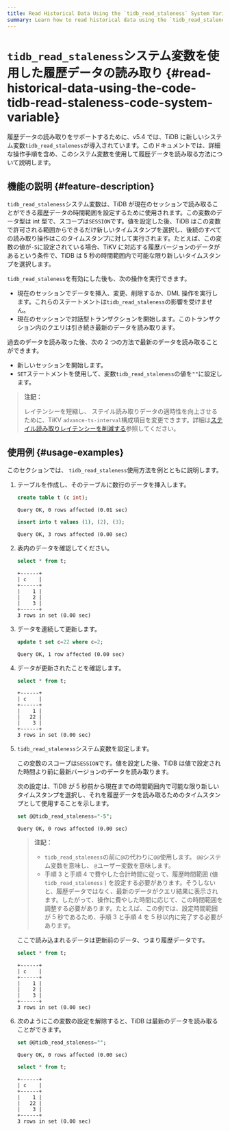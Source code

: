 ```yaml
---
title: Read Historical Data Using the `tidb_read_staleness` System Variable
summary: Learn how to read historical data using the `tidb_read_staleness` system variable.
---
```


# <code>tidb_read_staleness</code>システム変数を使用した履歴データの読み取り {#read-historical-data-using-the-code-tidb-read-staleness-code-system-variable}

履歴データの読み取りをサポートするために、v5.4 では、TiDB に新しいシステム変数`tidb_read_staleness`が導入されています。このドキュメントでは、詳細な操作手順を含め、このシステム変数を使用して履歴データを読み取る方法について説明します。

## 機能の説明 {#feature-description}

`tidb_read_staleness`システム変数は、TiDB が現在のセッションで読み取ることができる履歴データの時間範囲を設定するために使用されます。この変数のデータ型は int 型で、スコープは`SESSION`です。値を設定した後、TiDB はこの変数で許可される範囲からできるだけ新しいタイムスタンプを選択し、後続のすべての読み取り操作はこのタイムスタンプに対して実行されます。たとえば、この変数の値が`-5`に設定されている場合、TiKV に対応する履歴バージョンのデータがあるという条件で、TiDB は 5 秒の時間範囲内で可能な限り新しいタイムスタンプを選択します。

`tidb_read_staleness`を有効にした後も、次の操作を実行できます。

-   現在のセッションでデータを挿入、変更、削除するか、DML 操作を実行します。これらのステートメントは`tidb_read_staleness`の影響を受けません。
-   現在のセッションで対話型トランザクションを開始します。このトランザクション内のクエリは引き続き最新のデータを読み取ります。

過去のデータを読み取った後、次の 2 つの方法で最新のデータを読み取ることができます。

-   新しいセッションを開始します。
-   `SET`ステートメントを使用して、変数`tidb_read_staleness`の値を`""`に設定します。

> **注記：**
>
> レイテンシーを短縮し、 ステイル読み取りデータの適時性を向上させるために、TiKV `advance-ts-interval`構成項目を変更できます。詳細は[ステイル読み取りレイテンシーを削減する](/stale-read.md#reduce-stale-read-latency)参照してください。

## 使用例 {#usage-examples}

このセクションでは、 `tidb_read_staleness`使用方法を例とともに説明します。

1.  テーブルを作成し、そのテーブルに数行のデータを挿入します。

    ```sql
    create table t (c int);
    ```

        Query OK, 0 rows affected (0.01 sec)

    ```sql
    insert into t values (1), (2), (3);
    ```

        Query OK, 3 rows affected (0.00 sec)

2.  表内のデータを確認してください。

    ```sql
    select * from t;
    ```

        +------+
        | c    |
        +------+
        |    1 |
        |    2 |
        |    3 |
        +------+
        3 rows in set (0.00 sec)

3.  データを連続して更新します。

    ```sql
    update t set c=22 where c=2;
    ```

        Query OK, 1 row affected (0.00 sec)

4.  データが更新されたことを確認します。

    ```sql
    select * from t;
    ```

        +------+
        | c    |
        +------+
        |    1 |
        |   22 |
        |    3 |
        +------+
        3 rows in set (0.00 sec)

5.  `tidb_read_staleness`システム変数を設定します。

    この変数のスコープは`SESSION`です。値を設定した後、TiDB は値で設定された時間より前に最新バージョンのデータを読み取ります。

    次の設定は、TiDB が 5 秒前から現在までの時間範囲内で可能な限り新しいタイムスタンプを選択し、それを履歴データを読み取るためのタイムスタンプとして使用することを示します。

    ```sql
    set @@tidb_read_staleness="-5";
    ```

        Query OK, 0 rows affected (0.00 sec)

    > **注記：**
    >
    > -   `tidb_read_staleness`の前に`@`の代わりに`@@`使用します。 `@@`システム変数を意味し、 `@`ユーザー変数を意味します。
    > -   手順 3 と手順 4 で費やした合計時間に従って、履歴時間範囲 (値`tidb_read_staleness` ) を設定する必要があります。そうしないと、履歴データではなく、最新のデータがクエリ結果に表示されます。したがって、操作に費やした時間に応じて、この時間範囲を調整する必要があります。たとえば、この例では、設定時間範囲が 5 秒であるため、手順 3 と手順 4 を 5 秒以内に完了する必要があります。

    ここで読み込まれるデータは更新前のデータ、つまり履歴データです。

    ```sql
    select * from t;
    ```

        +------+
        | c    |
        +------+
        |    1 |
        |    2 |
        |    3 |
        +------+
        3 rows in set (0.00 sec)

6.  次のようにこの変数の設定を解除すると、TiDB は最新のデータを読み取ることができます。

    ```sql
    set @@tidb_read_staleness="";
    ```

        Query OK, 0 rows affected (0.00 sec)

    ```sql
    select * from t;
    ```

        +------+
        | c    |
        +------+
        |    1 |
        |   22 |
        |    3 |
        +------+
        3 rows in set (0.00 sec)

